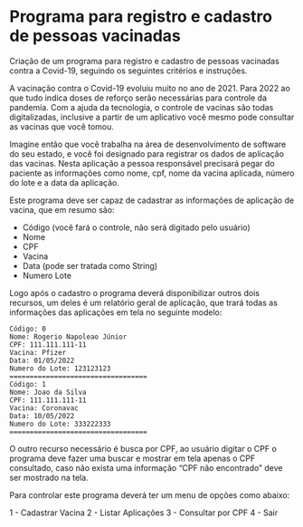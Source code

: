 # Programa para registro e cadastro de pessoas vacinadas

Criação de um programa para registro e cadastro de pessoas vacinadas contra a Covid-19, seguindo os seguintes critérios e instruções.

A vacinação contra o Covid-19 evoluiu muito no ano de 2021. Para 2022 ao que tudo indica doses de reforço serão necessárias para controle da pandemia. Com a ajuda da tecnologia, o controle de vacinas são todas digitalizadas, inclusive a partir de um aplicativo você mesmo pode consultar as vacinas que você tomou.

Imagine então que você trabalha na área de desenvolvimento de software do seu estado, e você foi designado para registrar os dados de aplicação das vacinas. Nesta aplicação a pessoa responsável precisará pegar do paciente as informações como nome, cpf, nome da vacina aplicada, número do lote e a data da aplicação.

Este programa deve ser capaz de cadastrar as informações de aplicação de vacina, que em resumo são:

- Código (você fará o controle, não será digitado pelo usuário)
- Nome
- CPF
- Vacina
- Data (pode ser tratada como String)
- Numero Lote

Logo após o cadastro o programa deverá disponibilizar outros dois recursos, um deles é um relatório geral de aplicação, que trará todas as informações das aplicações em tela no seguinte modelo:

```
Código: 0
Nome: Rogerio Napoleao Júnior
CPF: 111.111.111-11
Vacina: Pfizer
Data: 01/05/2022
Numero do Lote: 123123123
==================================
Código: 1
Nome: Joao da Silva
CPF: 111.111.111-11
Vacina: Coronavac
Data: 10/05/2022
Numero do Lote: 333222333
==================================
```

O outro recurso necessário é busca por CPF, ao usuário digitar o CPF o programa deve fazer uma buscar e mostrar em tela apenas o CPF consultado, caso não exista uma informação “CPF não encontrado” deve ser mostrado na tela.

Para controlar este programa deverá ter um menu de opções como abaixo:

1 - Cadastrar Vacina
2 - Listar Aplicações
3 - Consultar por CPF
4 - Sair
